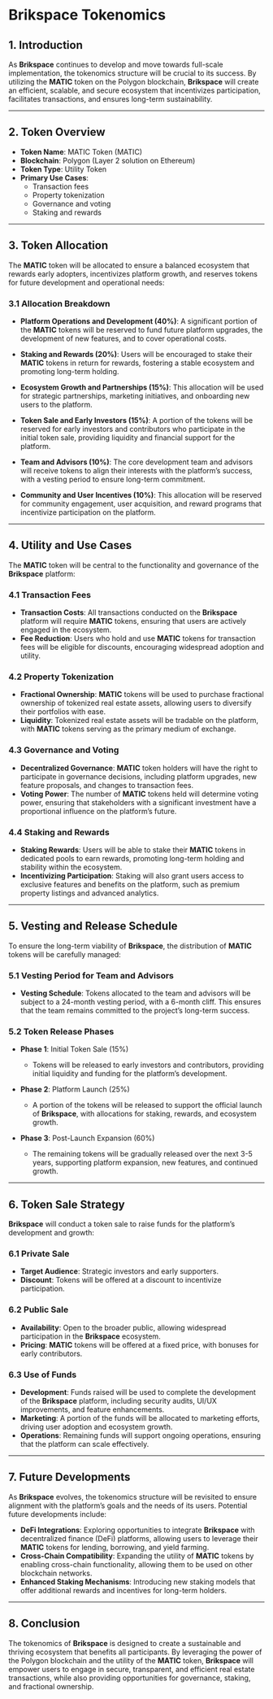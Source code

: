 # **Brikspace Tokenomics**

## **1. Introduction**

As **Brikspace** continues to develop and move towards full-scale implementation, the tokenomics structure will be crucial to its success. By utilizing the **MATIC** token on the Polygon blockchain, **Brikspace** will create an efficient, scalable, and secure ecosystem that incentivizes participation, facilitates transactions, and ensures long-term sustainability.

---

## **2. Token Overview**

- **Token Name**: MATIC Token (MATIC)
- **Blockchain**: Polygon (Layer 2 solution on Ethereum)
- **Token Type**: Utility Token
- **Primary Use Cases**:
  - Transaction fees
  - Property tokenization
  - Governance and voting
  - Staking and rewards

---

## **3. Token Allocation**

The **MATIC** token will be allocated to ensure a balanced ecosystem that rewards early adopters, incentivizes platform growth, and reserves tokens for future development and operational needs:

### **3.1 Allocation Breakdown**

- **Platform Operations and Development (40%)**: A significant portion of the **MATIC** tokens will be reserved to fund future platform upgrades, the development of new features, and to cover operational costs.
  
- **Staking and Rewards (20%)**: Users will be encouraged to stake their **MATIC** tokens in return for rewards, fostering a stable ecosystem and promoting long-term holding.

- **Ecosystem Growth and Partnerships (15%)**: This allocation will be used for strategic partnerships, marketing initiatives, and onboarding new users to the platform.

- **Token Sale and Early Investors (15%)**: A portion of the tokens will be reserved for early investors and contributors who participate in the initial token sale, providing liquidity and financial support for the platform.

- **Team and Advisors (10%)**: The core development team and advisors will receive tokens to align their interests with the platform’s success, with a vesting period to ensure long-term commitment.

- **Community and User Incentives (10%)**: This allocation will be reserved for community engagement, user acquisition, and reward programs that incentivize participation on the platform.

---

## **4. Utility and Use Cases**

The **MATIC** token will be central to the functionality and governance of the **Brikspace** platform:

### **4.1 Transaction Fees**

- **Transaction Costs**: All transactions conducted on the **Brikspace** platform will require **MATIC** tokens, ensuring that users are actively engaged in the ecosystem.
- **Fee Reduction**: Users who hold and use **MATIC** tokens for transaction fees will be eligible for discounts, encouraging widespread adoption and utility.

### **4.2 Property Tokenization**

- **Fractional Ownership**: **MATIC** tokens will be used to purchase fractional ownership of tokenized real estate assets, allowing users to diversify their portfolios with ease.
- **Liquidity**: Tokenized real estate assets will be tradable on the platform, with **MATIC** tokens serving as the primary medium of exchange.

### **4.3 Governance and Voting**

- **Decentralized Governance**: **MATIC** token holders will have the right to participate in governance decisions, including platform upgrades, new feature proposals, and changes to transaction fees.
- **Voting Power**: The number of **MATIC** tokens held will determine voting power, ensuring that stakeholders with a significant investment have a proportional influence on the platform’s future.

### **4.4 Staking and Rewards**

- **Staking Rewards**: Users will be able to stake their **MATIC** tokens in dedicated pools to earn rewards, promoting long-term holding and stability within the ecosystem.
- **Incentivizing Participation**: Staking will also grant users access to exclusive features and benefits on the platform, such as premium property listings and advanced analytics.

---

## **5. Vesting and Release Schedule**

To ensure the long-term viability of **Brikspace**, the distribution of **MATIC** tokens will be carefully managed:

### **5.1 Vesting Period for Team and Advisors**

- **Vesting Schedule**: Tokens allocated to the team and advisors will be subject to a 24-month vesting period, with a 6-month cliff. This ensures that the team remains committed to the project’s long-term success.

### **5.2 Token Release Phases**

- **Phase 1**: Initial Token Sale (15%)
  - Tokens will be released to early investors and contributors, providing initial liquidity and funding for the platform’s development.
  
- **Phase 2**: Platform Launch (25%)
  - A portion of the tokens will be released to support the official launch of **Brikspace**, with allocations for staking, rewards, and ecosystem growth.

- **Phase 3**: Post-Launch Expansion (60%)
  - The remaining tokens will be gradually released over the next 3-5 years, supporting platform expansion, new features, and continued growth.

---

## **6. Token Sale Strategy**

**Brikspace** will conduct a token sale to raise funds for the platform’s development and growth:

### **6.1 Private Sale**

- **Target Audience**: Strategic investors and early supporters.
- **Discount**: Tokens will be offered at a discount to incentivize participation.

### **6.2 Public Sale**

- **Availability**: Open to the broader public, allowing widespread participation in the **Brikspace** ecosystem.
- **Pricing**: **MATIC** tokens will be offered at a fixed price, with bonuses for early contributors.

### **6.3 Use of Funds**

- **Development**: Funds raised will be used to complete the development of the **Brikspace** platform, including security audits, UI/UX improvements, and feature enhancements.
- **Marketing**: A portion of the funds will be allocated to marketing efforts, driving user adoption and ecosystem growth.
- **Operations**: Remaining funds will support ongoing operations, ensuring that the platform can scale effectively.

---

## **7. Future Developments**

As **Brikspace** evolves, the tokenomics structure will be revisited to ensure alignment with the platform’s goals and the needs of its users. Potential future developments include:

- **DeFi Integrations**: Exploring opportunities to integrate **Brikspace** with decentralized finance (DeFi) platforms, allowing users to leverage their **MATIC** tokens for lending, borrowing, and yield farming.
- **Cross-Chain Compatibility**: Expanding the utility of **MATIC** tokens by enabling cross-chain functionality, allowing them to be used on other blockchain networks.
- **Enhanced Staking Mechanisms**: Introducing new staking models that offer additional rewards and incentives for long-term holders.

---

## **8. Conclusion**

The tokenomics of **Brikspace** is designed to create a sustainable and thriving ecosystem that benefits all participants. By leveraging the power of the Polygon blockchain and the utility of the **MATIC** token, **Brikspace** will empower users to engage in secure, transparent, and efficient real estate transactions, while also providing opportunities for governance, staking, and fractional ownership.

